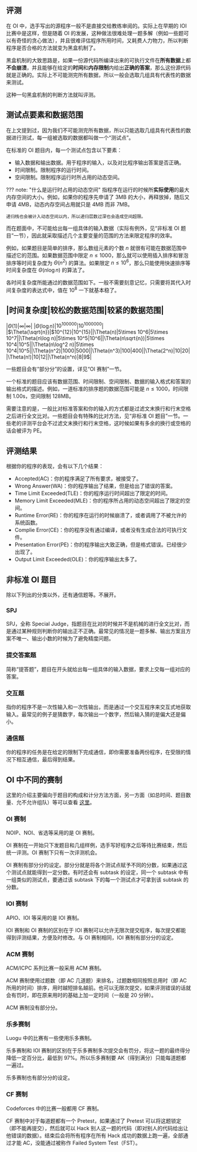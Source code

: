 ## 评测

在 OI 中，选手写出的源程序一般不是直接交给教练审阅的。实际上在早期的 IOI 比赛中是这样，但是随着 OI 的发展，这种做法很难处理一题多解（例如一些题可以有奇怪的贪心做法），并且很难评估程序所用时间，又耗费人力物力，所以判断程序是否合格的方法就变为黑盒机制了。

黑盒机制的大致思路是，如果一份源代码所编译出来的可执行文件在**所有数据**上都**不会崩溃**，并且能够在给定的**时间**和**内存限制**内给出**正确的答案**，那么这份源代码就是正确的。实际上不可能测完所有数据，所以一般会选取几组具有代表性的数据来测试。

这种一句黑盒机制的判断方法就叫评测。

## 测试点要素和数据范围

在上文提到过，因为我们不可能测完所有数据，所以只能选取几组具有代表性的数据进行测试，每一组被选取的数据都叫做一个“测试点”。

在标准的 OI 题目内，每一个测试点包含以下要素：

+ 输入数据和输出数据。用于程序的输入，以及对比程序输出答案是否正确。
+ 时间限制。限制程序的运行时间。
+ 空间限制。限制程序运行时所占用的动态空间。

??? note: "什么是运行时占用的动态空间"
    指程序在运行的时候所**实际使用**的最大内存空间的大小。例如，如果你的程序先申请了 3MB 的大小，再释放掉，随后又申请 4MB，动态内存空间占用就只是 4MB 而非 7MB。
    
    递归栈也会被计入动态空间以内，所以递归层数过深也会造成空间超限。

而在题面中，不可能给出每一组具体的输入数据（实际有例外，见“非标准 OI 题目”一节），因此就采取描述几个主要变量的范围的方法来限定程序的效率。

例如，如果题目是简单的排序，那么数组元素的个数 $n$ 就很有可能在数据范围中描述它的范围。如果数据范围中限定 $n\leq 1000$，那么就可以使用插入排序和冒泡排序等时间复杂度为 $\Theta(n^2)$ 的算法。如果限定 $n\leq 10^6$，那么只能使用快速排序等时间复杂度在 $\Theta(n\log n)$ 的算法了。

各时间复杂度所能通过的数据范围如下。一般不需要刻意记忆，只需要将其代入时间复杂度的表达式中，值在 $10^8$ 一下就基本稳了。

|时间复杂度|较松的数据范围|较紧的数据范围|
------------
|$\Theta(1)$|$\infty$|$\infty$|
|$\Theta(\log n)$|$10^{100000}$|$10^{1000000}$|
|$\Theta(\sqrt{n})|$10^{12}$|$10^{15}$|
|$\Theta(n)$|$5\times 10^6$|$5\times 10^7$|
|$\Theta(n\log n)$|$5\times 10^5$|$10^6$|
|$\Theta(n\sqrt{n})$|$5\times 10^4$|$10^5$|
|$\Theta(n\log^2 n)$|$5\times 10^4$|$10^5$|
|$\Theta(n^2)$|$1000$|$5000$|
|$\Theta(n^3)$|$100$|$400$|
|$\Theta(2^n)$|$10$|$20$|
|$\Theta(n!)$|$10$|$12$|
|$\Theta(n^n)$|$8$|$9$|

一些题目会有“部分分”的设置，详见“OI 赛制”一节。

一个标准的题目应该有数据范围、时间限制、空间限制、数据的输入格式和答案的输出格式的描述。例如，一道标准的排序题的数据范围可能是 $n\leq 1000$，时间限制 1.00s，空间限制 128MB。

需要注意的是，一般比对标准答案和你的输入的方式都是过滤文末换行和行末空格之后进行全文比对。一些题目会有特殊的比对方法，见“非标准 OI 题目”一节。一些老的评测平台会不过滤文末换行和行末空格，这时候如果有多余的换行或空格的话会被评为 PE。

## 评测结果

根据你的程序的表现，会有以下几个结果：

+ Accepted(AC)：你的程序满足了所有要求，被接受了。
+ Wrong Answer(WA)：你的程序输出了结果，但是给出了错误的答案。
+ Time Limit Exceeded(TLE)：你的程序运行时间超出了限定的时间。
+ Memory Limit Exceeded(MLE)：你的程序所占用的动态空间超出了限定的空间。
+ Runtime Error(RE)：你的程序在运行的时候崩溃了，或者调用了不被允许的系统函数。
+ Complie Error(CE)：你的程序没有通过编译，或者没有生成合法的可执行文件。
+ Presentation Error(PE)：你的程序输出大致正确，但是格式错误。已经很少出现了。
+ Output Limit Exceeded(OLE)：你的程序输出太多了。

## 非标准 OI 题目

除以下列出的分类以外，还有通信题等。不展开。

### SPJ

SPJ，全称 Special Judge，指题目在比对的时候并不是机械的进行全文比对，而是通过某种规则判断你的输出正不正确。最常见的情况是一题多解、输出方案且方案不唯一、输出小数的时候为了避免精度问题。

### 提交答案题

简称“提答题”，题目在开头就给出每一组具体的输入数据，要求上交每一组对应的答案。

### 交互题

指你的程序不是一次性输入和一次性输出，而是通过一个交互程序来交互式地获取输入。最常见的例子是猜数字，每次输出一个数字，然后输入猜的是偏大还是偏小。

### 通信题

你的程序的任务是在给定的限制下完成通信，即你需要准备两份程序，在受限的情况下相互通信，最后得到结果。

## OI 中不同的赛制

这里的介绍主要偏向于题目的构成和计分方法方面，另一方面（如总时间、题目数量、允不允许组队）等可以查看 [这里](https://oi-wiki.org/intro/oi/#_4)。

### OI 赛制

NOIP、NOI、省选等采用的是 OI 赛制。

OI 赛制在一开始只下发题目和几组样例，选手写好程序之后等待比赛结束，然后统一评测。OI 赛制下只有一次评测机会。

OI 赛制有部分分的设定。部分分就是将各个测试点赋予不同的分数，如果通过这个测试点就能得到一定分数。有时还会有 subtask 的设定，同一个 subtask 中有一组类似的测试点，要通过该 subtask 下的每一个测试点才可拿到该 subtask 的分数。

### IOI 赛制

APIO、IOI 等采用的是 IOI 赛制。

IOI 赛制和 OI 赛制的区别在于 IOI 赛制可以允许无限次提交程序，每次提交都能得到评测结果，方便及时修改。与 OI 赛制相同，IOI 赛制有部分分的设定。

### ACM 赛制

ACM/ICPC 系列比赛一般采用 ACM 赛制。

ACM 赛制使用过题数（即 AC 几道题）来排名，过题数相同按照总用时（即 AC 所用的时间）排序，用时越短排名越前。也可以无限次提交，如果评测错误的话就会有罚时，即在原来用时的基础上加一定时间（一般是 20 分钟）。

ACM 赛制没有部分分。

### 乐多赛制

Luogu 中的比赛有一些使用乐多赛制。

乐多赛制和 IOI 赛制的区别在于乐多赛制多次提交会有罚分，将这一题的最终得分降低一定百分比，最低到 97%。所以乐多赛制要 AK（得到满分）只能每道题都一遍过。

乐多赛制也有部分分的设定。

### CF 赛制

Codeforces 中的比赛一般都用 CF 赛制。

CF 赛制中对于每道题都有一个 Pretest，如果通过了 Pretest 可以将这题锁定（即不能再提交），然后就可以 Hack 别人这一题的代码（即对别人的代码给出让他错误的数据）。结束后会将所有程序在所有 Hack 成功的数据上跑一遍，全部通过才能 AC，没能通过被称作 Failed System Test（FST）。
